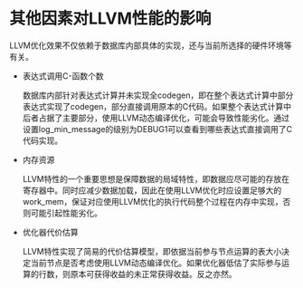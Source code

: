 # 其他因素对LLVM性能的影响<a name="ZH-CN_TOPIC_0245374540"></a>

LLVM优化效果不仅依赖于数据库内部具体的实现，还与当前所选择的硬件环境等有关。

-   表达式调用C-函数个数

    数据库内部针对表达式计算并未实现全codegen，即在整个表达式计算中部分表达式实现了codegen，部分直接调用原本的C代码。如果整个表达式计算中后者占据了主要部分，使用LLVM动态编译优化，可能会导致性能劣化。通过设置log\_min\_message的级别为DEBUG1可以查看到哪些表达式直接调用了C代码实现。

-   内存资源

    LLVM特性的一个重要思想是保障数据的局域特性，即数据应尽可能的存放在寄存器中。同时应减少数据加载，因此在使用LLVM优化时应设置足够大的work\_mem，保证对应使用LLVM优化的执行代码整个过程在内存中实现，否则可能引起性能劣化。

-   优化器代价估算

    LLVM特性实现了简易的代价估算模型，即依据当前参与节点运算的表大小决定当前节点是否考虑使用LLVM动态编译优化。如果优化器低估了实际参与运算的行数，则原本可获得收益的未正常获得收益。反之亦然。


